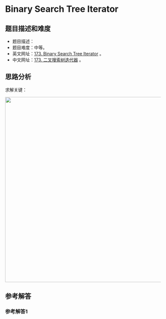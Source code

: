 # Binary Search Tree Iterator

## 题目描述和难度
+ 题目描述：
+ 题目难度：中等。
+ 英文网址：[173. Binary Search Tree Iterator](https://leetcode.com/problems/binary-search-tree-iterator/description/)  。
+ 中文网址：[173. 二叉搜索树迭代器](https://leetcode-cn.com/problems/binary-search-tree-iterator/description/)  。
## 思路分析
求解关键：

<img src="https://liweiwei1419.github.io/images/leetcode-solution/" width="600">

## 参考解答
### 参考解答1

```java

```